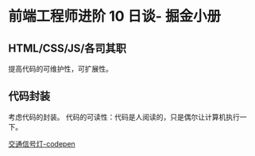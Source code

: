 # 前端工程师进阶 10 日谈- 掘金小册

## HTML/CSS/JS/各司其职

提高代码的可维护性，可扩展性。

## 代码封装

考虑代码的封装。
代码的可读性：代码是人阅读的，只是偶尔让计算机执行一下。

[交通信号灯-codepen](https://codepen.io/brightzoe/pen/NWdyzGB)
